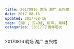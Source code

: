 ```yaml
---
title: 20170816 晚场 湖广 五兴楼
date: 2017-08-16
updated: 2017-08-16
tags: [湖广, 五兴楼, 相声, 高峰] 
categories: (2017)丁酉年场次 
---
```

20170816 晚场 湖广 五兴楼
